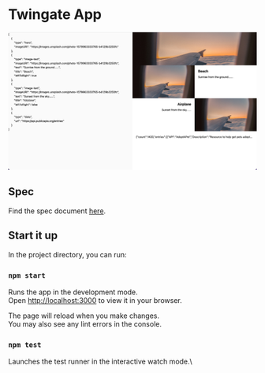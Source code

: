 # Twingate App

![Screenshot](./public/demo.png)

## Spec

Find the spec document [here](./spec.md).

## Start it up

In the project directory, you can run:

### `npm start`

Runs the app in the development mode.\
Open [http://localhost:3000](http://localhost:3000) to view it in your browser.

The page will reload when you make changes.\
You may also see any lint errors in the console.

### `npm test`

Launches the test runner in the interactive watch mode.\
